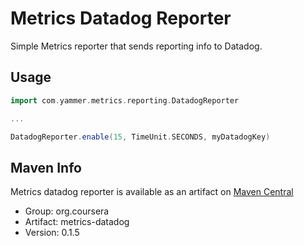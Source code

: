 # Metrics Datadog Reporter
Simple Metrics reporter that sends reporting info to Datadog.

## Usage

~~~scala
import com.yammer.metrics.reporting.DatadogReporter

...

DatadogReporter.enable(15, TimeUnit.SECONDS, myDatadogKey)
~~~


## Maven Info

Metrics datadog reporter is available as an artifact on
[Maven Central](http://search.maven.org/#search%7Cga%7C1%7Cg%3A%22org.coursera%22%20AND%20a%3A%22metrics-datadog%22)

* Group: org.coursera
* Artifact: metrics-datadog
* Version: 0.1.5
